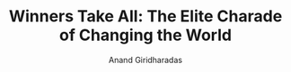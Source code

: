 ---
title: "Winners Take All: The Elite Charade of Changing the World"
author: "Anand Giridharadas"
isbn: "0451493249"
isbn13: "9780451493248"
rating: "4"
publisher: "Knopf Publishing Group"
pages: "288"
publishYear: "2018"
read: "2020"
goodreads_id: "37506348"
language: "en"
---
